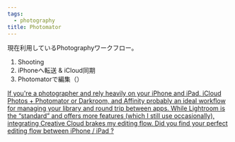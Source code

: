 ```yaml
---
tags:
  - photography
title: Photomator
---
```

現在利用しているPhotographyワークフロー。

1. Shooting
2. iPhoneへ転送 & iCloud同期
3. Photomatorで編集（）

[If you're a photographer and rely heavily on your iPhone and iPad, iCloud Photos + Photomator or Darkroom, and Affinity probably an ideal workflow for managing your library and round trip between apps. While Lightroom is the “standard” and offers more features (which I still use occasionally), integrating Creative Cloud brakes my editing flow. Did you find your perfect editing flow between iPhone / iPad ?](https://www.threads.net/@timeless.perspective/post/DAcK57KMmzs/if-youre-a-photographer-and-rely-heavily-on-your-iphone-and-ipad-icloud-photos-p)
